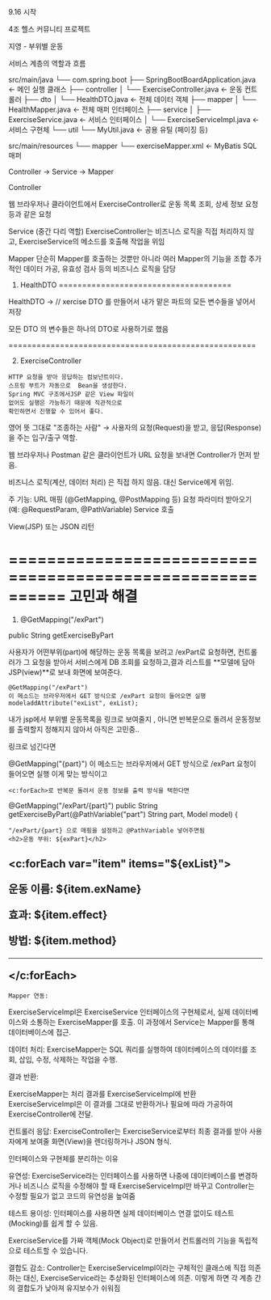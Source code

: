    
   9.16 시작 
   
   4조 헬스 커뮤니티  프로젝트 
   
   지영 - 부위별 운동  
   
 
서비스 계층의 역할과 흐름

src/main/java
 └── com.spring.boot
     ├── SpringBootBoardApplication.java   ← 메인 실행 클래스
     ├── controller
     │     └── ExerciseController.java     ← 운동 컨트롤러
     ├── dto
     │     └── HealthDTO.java            ← 전체 데이터 객체
     ├── mapper
     │     └── HealthMapper.java         ← 전체 매퍼 인터페이스
     ├── service
     │     ├── ExerciseService.java        ← 서비스 인터페이스
     │     └── ExerciseServiceImpl.java    ← 서비스 구현체
     └── util
           └── MyUtil.java                 ← 공용 유틸 (페이징 등)

src/main/resources
 └── mapper
      └── exerciseMapper.xml ← MyBatis SQL 매퍼

Controller → Service → Mapper

 
Controller

웹 브라우저나 클라이언트에서 ExerciseController로 
운동 목록 조회, 상세 정보 요청 등과 같은 요청

Service (중간 다리 역할)
ExerciseController는 비즈니스 로직을 직접 처리하지 않고, ExerciseService의 메소드를 호출해 작업을 위임

Mapper
단순히 Mapper를 호출하는 것뿐만 아니라 여러 Mapper의 기능을 조합
추가적인 데이터 가공, 유효성 검사 등의 비즈니스 로직을 담당

   
   1. HealthDTO =====================================
   
   HealthDTO -> // xercise DTO 를 만들어서 
   내가 맡은 파트의 모든 변수들을 넣어서 저장
   
   모든 DTO 의 변수들은 하나의 DTO로 사용하기로 했음
   
   =====================================================
   
   2. ExerciseController
   
   	HTTP 요청을 받아 응답하는 컴보넌트이다.
  	스프링 부트가 자동으로  Bean을 생성한다. 
  	Spring MVC 구조에서JSP 같은 View 파일이 
  	없어도 실행은 가능하기 때문에 직관적으로
  	확인하면서 진행할 수 있어서 좋다. 
  	

영어 뜻 그대로 "조종하는 사람"
→ 사용자의 요청(Request)을 받고, 
응답(Response)을 주는 입구/출구 역할.

웹 브라우저나 Postman 같은 클라이언트가 
URL 요청을 보내면 Controller가 먼저 받음.

비즈니스 로직(계산, 데이터 처리) 은 직접 하지 않음. 
대신 Service에게 위임.

주 기능: URL 매핑 (@GetMapping, @PostMapping 등)
요청 파라미터 받아오기 (예: @RequestParam, @PathVariable)
Service 호출

View(JSP) 또는 JSON 리턴
  	
==========================================================
 고민과 해결 
==========================================================
   
 1) @GetMapping("/exPart")
 
 public String getExerciseByPart
	
사용자가 어떤부위(part)에 해당하는 운동 목록을 보려고 /exPart로 요청하면, 컨트롤러가 그 요청을 받아서 서비스에게 DB 조회를 요청하고,결과 리스트를 **모델에 담아 JSP(view)**로 보내 화면에 보여준다.
	
	@GetMapping("/exPart")
	이 메소드는 브라우저에서 GET 방식으로 /exPart 요청이 들어오면 실행
	modeladdAttribute("exList", exList);

내가 jsp에서 부위별 운동목록을 링크로 보여줄지 , 
아니면 반복문으로 돌려서 운동정보를 출력할지 정해지지 
않아서 아직은 고민중.. 

링크로 넘긴다면 

@GetMapping("{part}")
	이 메소드는 브라우저에서 GET 방식으로 /exPart 요청이 들어오면 실행
	이게 맞는 방식이고 
	
	<c:forEach>로 반복문 돌려서 운동 정보를 출력 방식을 택한다면 
 @GetMapping("/exPart/{part}")
    public String getExerciseByPart(@PathVariable("part") String part, Model model) {
    
    "/exPart/{part} 으로 매핑을 설정하고 @PathVariable 넣어주면됨 
    <h2>운동 부위: ${exPart}</h2>

<c:forEach var="item" items="${exList}">
    <div>
        <p>운동 이름: ${item.exName}</p>
        <p>효과: ${item.effect}</p>
        <p>방법: ${item.method}</p>
        <hr>
    </div>
</c:forEach>
----------------------------------------------------------------------------
	  
   

    
    
    Mapper 연동: 
ExerciseServiceImpl은 ExerciseService 인터페이스의 구현체로서,
실제 데이터베이스와 소통하는 ExerciseMapper를 호출. 
이 과정에서 Service는 Mapper를 통해 데이터베이스에 접근.


데이터 처리: ExerciseMapper는 SQL 쿼리를 실행하여 데이터베이스의
 데이터를 조회, 삽입, 수정, 삭제하는 작업을 수행.

결과 반환:

ExerciseMapper는 처리 결과를 ExerciseServiceImpl에 반환 ExerciseServiceImpl은 이 결과를 그대로 반환하거나 필요에 따라
가공하여 ExerciseController에 전달.

컨트롤러 응답:
ExerciseController는 ExerciseService로부터 
최종 결과를 받아 사용자에게 보여줄 화면(View)을 렌더링하거나 JSON 형식.

인터페이스와 구현체를 분리하는 이유

유연성: ExerciseService라는 인터페이스를 사용하면 
나중에 데이터베이스를 변경하거나 비즈니스 로직을 수정해야 할 때 ExerciseServiceImpl만 바꾸고 Controller는 수정할 필요가 없고
코드의 유연성을 높여줌

테스트 용이성:
인터페이스를 사용하면 실제 데이터베이스 연결 없이도 테스트(Mocking)를
쉽게 할 수 있음.

ExerciseService를 가짜 객체(Mock Object)로 만들어서 컨트롤러의
기능을 독립적으로 테스트할 수 있습니다.

결합도 감소:
Controller는 ExerciseServiceImpl이라는 구체적인 클래스에 직접 
의존하는 대신, ExerciseService라는 추상화된 인터페이스에 의존. 
이렇게 하면 각 계층 간의 결합도가 낮아져 유지보수가 쉬워짐
  
    
